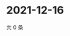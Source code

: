 # 2021-12-16

共 0 条

<!-- BEGIN WEIBO -->
<!-- 最后更新时间 Thu Dec 16 2021 06:00:37 GMT+0800 (China Standard Time) -->

<!-- END WEIBO -->

